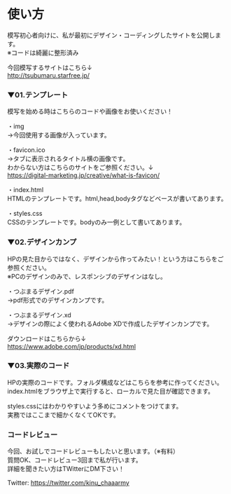 # 使い方


模写初心者向けに、私が最初にデザイン・コーディングしたサイトを公開します。  
※コードは綺麗に整形済み  
  
今回模写するサイトはこちら↓  
http://tsubumaru.starfree.jp/  

### ▼01.テンプレート  
模写を始める時はこちらのコードや画像をお使いください！  

・img  
→今回使用する画像が入っています。  

・favicon.ico  
→タブに表示されるタイトル横の画像です。  
わからない方はこちらのサイトをご参照ください。↓  
https://digital-marketing.jp/creative/what-is-favicon/  

・index.html  
HTMLのテンプレートです。html,head,bodyタグなどベースが書いてあります。  

・styles.css  
CSSのテンプレートです。bodyのみ一例として書いてあります。  

### ▼02.デザインカンプ  
HPの見た目からではなく、デザインから作ってみたい！という方はこちらをご参照ください。  
※PCのデザインのみで、レスポンシブのデザインはなし。  

・つぶまるデザイン.pdf  
→pdf形式でのデザインカンプです。  

・つぶまるデザイン.xd  
→デザインの際によく使われるAdobe XDで作成したデザインカンプです。  

ダウンロードはこちらから↓  
https://www.adobe.com/jp/products/xd.html  

### ▼03.実際のコード  
HPの実際のコードです。フォルダ構成などはこちらを参考に作ってください。  
index.htmlをブラウザ上で実行すると、ローカルで見た目が確認できます。  

styles.cssにはわかりやすいよう多めにコメントをつけてます。  
実務ではここまで細かくなくてOKです。  

### コードレビュー  
今回、お試しでコードレビューもしたいと思います。（※有料）  
質問OK、コードレビュー3回まで私が行います。  
詳細を聞きたい方はTWitterにDM下さい！  

Twitter: https://twitter.com/kinu_chaaarmy

